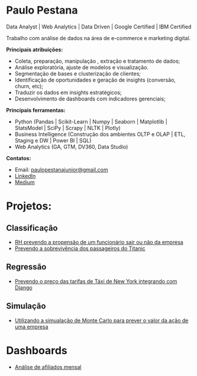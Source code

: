 # Paulo Pestana
Data Analyst | Web Analytics | Data Driven | Google Certified | IBM Certified

Trabalho com análise de dados na área de e-commerce e marketing digital.

**Principais atribuições:**

- Coleta, preparação, manipulação , extração e tratamento de dados;
- Análise exploratória, ajuste de modelos e visualização.
- Segmentação de bases e clusterização de clientes;
- Identificação de oportunidades e geração de insights (conversão, churn, etc);
- Traduzir os dados em insights estratégicos;
- Desenvolvimento de dashboards com indicadores gerenciais;

**Principais ferramentas:**

- Python (Pandas | Scikit-Learn | Numpy | Seaborn | Matplotlib | StatsModel | SciPy | Scrapy | NLTK | Plotly)
- Business Intelligence (Construção dos ambientes OLTP e OLAP | ETL, Staging e DW | Power BI | SQL)
- Web Analytics (GA, GTM, DV360, Data Studio)

**Contatos:**

- Email: paulopestanajunior@gmail.com
- [LinkedIn](https://www.linkedin.com/in/paulopestanajunior/)
- [Medium](https://paulopestanajunior.medium.com/)

# Projetos:

## Classificação
- [RH prevendo a propensão de um funcionário sair ou não da empresa](/rh)
- [Prevendo a sobrevivência dos passageiros do Titanic](/titanic)

## Regressão
- [Prevendo o preço das tarifas de Táxi de New York integrando com Django](/newyork)

## Simulação
- [Utilizando a simualação de Monte Carlo para prever o valor da ação de uma empresa](https://colab.research.google.com/drive/1V_gzCEALQozgYxQnXY_6tKv88NohAHMa)

# Dashboards

- [Análise de afiliados mensal](/dashboards/dash-an%C3%A1lise-de-afiliados.png)
